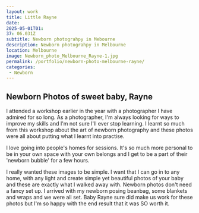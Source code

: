 ```yaml
---
layout: work
title: Little Rayne
date: 
2025-05-01T01: 
37: 06.031Z
subtitle: Newborn photograhpy in Mebourne
description: Newborn photograhpy in Melbourne
location: Melbourne
image: Newborn_photo_Melbourne_Rayne-1.jpg
permalink: /portfolio/newborn-photo-melbourne-rayne/
categories:
 - Newborn
---
```


## Newborn Photos of sweet baby, Rayne

I attended a workshop earlier in the year with a photographer I have admired for so long. As a photographer, I'm always looking for ways to improve my skills and I'm not sure I'll ever stop learning. I learnt so much from this workshop about the art of newborn photography and these photos were all about putting what I learnt into practise.

I love going into people's homes for sessions. It's so much more personal to be in your own space with your own belongs and I get to be a part of their 'newborn bubble' for a few hours.

I really wanted these images to be simple. I want that I can go in to any home, with any light and create simple yet beautiful photos of your baby and these are exactly what I walked away with. Newborn photos don't need a fancy set up. I arrived with my newborn posing beanbag, some blankets and wraps and we were all set. Baby Rayne sure did make us work for these photos but I'm so happy with the end result that it was SO worth it.
